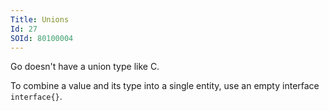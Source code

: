 ```yaml
---
Title: Unions
Id: 27
SOId: 80100004
---
```

Go doesn't have a union type like C.

To combine a value and its type into a single entity, use an empty interface `interface{}`.

<!-- TODO: article on using empty interfaces as unions -->

